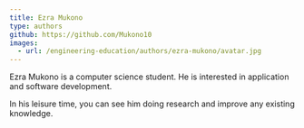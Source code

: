```yaml
---
title: Ezra Mukono
type: authors
github: https://github.com/Mukono10
images:
  - url: /engineering-education/authors/ezra-mukono/avatar.jpg
---
```

Ezra Mukono is a computer science student. He is interested in application and software development.
 
In his leisure time, you can see him doing research and improve any existing knowledge.